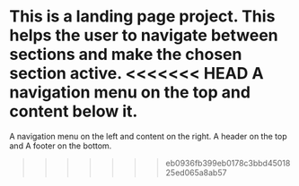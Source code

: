 This is a landing page project. This helps the user to navigate between sections and make the chosen section active.
<<<<<<< HEAD
A navigation menu on the top and content below it.
=======
A navigation menu on the left and content on the right. A header on the top and A footer on the bottom. 
>>>>>>> eb0936fb399eb0178c3bbd4501825ed065a8ab57
